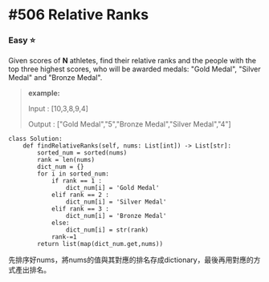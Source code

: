 # \#506 Relative Ranks

### Easy :star:

Given scores of **N** athletes, find their relative ranks and the people with the top three highest scores, who will be awarded medals: "Gold Medal", "Silver Medal" and "Bronze Medal".

> **example:**
>
> Input : \[10,3,8,9,4\]
>
> Output : \["Gold Medal","5","Bronze Medal","Silver Medal","4"\]

```text
class Solution:
    def findRelativeRanks(self, nums: List[int]) -> List[str]:
        sorted_num = sorted(nums)
        rank = len(nums)
        dict_num = {}
        for i in sorted_num:
            if rank == 1 :
                dict_num[i] = 'Gold Medal'
            elif rank == 2 :
                dict_num[i] = 'Silver Medal'
            elif rank == 3 :
                dict_num[i] = 'Bronze Medal'
            else:
                dict_num[i] = str(rank)
            rank-=1
        return list(map(dict_num.get,nums))
```

先排序好nums，將nums的值與其對應的排名存成dictionary，最後再用對應的方式產出排名。

